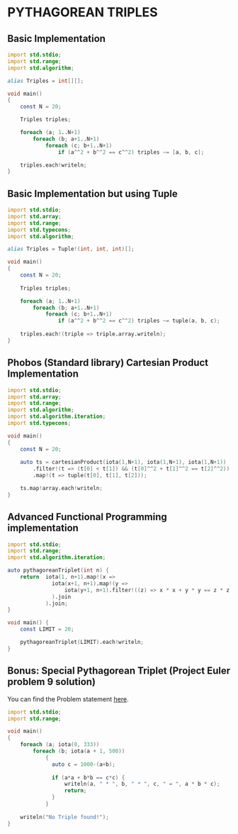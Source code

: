 # PYTHAGOREAN TRIPLES


## Basic Implementation

```D
import std.stdio;
import std.range;
import std.algorithm;

alias Triples = int[][];

void main()
{
    const N = 20;

    Triples triples;

    foreach (a; 1..N+1)
        foreach (b; a+1..N+1)
            foreach (c; b+1..N+1)
                if (a^^2 + b^^2 == c^^2) triples ~= [a, b, c];

    triples.each!writeln;
}
```

## Basic Implementation but using Tuple

```D
import std.stdio;
import std.array;
import std.range;
import std.typecons;
import std.algorithm;

alias Triples = Tuple!(int, int, int)[]; 

void main()
{
    const N = 20;
    
    Triples triples;

    foreach (a; 1..N+1)
        foreach (b; a+1..N+1)
            foreach (c; b+1..N+1)
                if (a^^2 + b^^2 == c^^2) triples ~= tuple(a, b, c);
    
    triples.each!(triple => triple.array.writeln);
}
```

## Phobos (Standard library) Cartesian Product Implementation

```D
import std.stdio;
import std.array;
import std.range;
import std.algorithm;
import std.algorithm.iteration;
import std.typecons;

void main()
{
    const N = 20;
    
    auto ts = cartesianProduct(iota(1,N+1), iota(1,N+1), iota(1,N+1))
        .filter!(t => (t[0] < t[1]) && (t[0]^^2 + t[1]^^2 == t[2]^^2))
        .map!(t => tuple(t[0], t[1], t[2]));

    ts.map!array.each!writeln;
}
```
## Advanced Functional Programming implementation


```D
import std.stdio;
import std.range;
import std.algorithm.iteration;

auto pythagoreanTriplet(int n) {
    return  iota(1, n+1).map!(x => 
              iota(x+1, n+1).map!(y => 
                  iota(y+1, n+1).filter!((z) => x * x + y * y == z * z).map!(z => [x, y, z])
              ).join
            ).join;
}

void main() {
    const LIMIT = 20;

    pythagoreanTriplet(LIMIT).each!writeln;
}
```

## Bonus: Special Pythagorean Triplet (Project Euler problem 9 solution)

You can find the Problem statement [here](https://projecteuler.net/problem=9).

```D
import std.stdio;
import std.range;

void main()
{
    foreach (a; iota(0, 333))
        foreach (b; iota(a + 1, 500))
            {
              auto c = 1000-(a+b);
              
              if (a*a + b*b == c*c) {
                  writeln(a, " * ", b, " * ", c, " = ", a * b * c);
                  return;
              }
            }
   
    writeln("No Triple found!");
}
```
